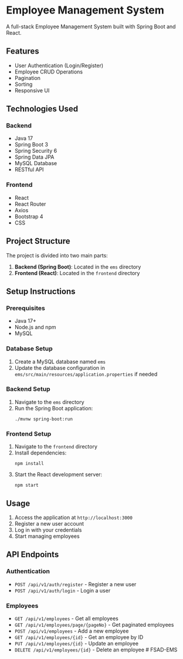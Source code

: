 # Employee Management System

A full-stack Employee Management System built with Spring Boot and React.

## Features

- User Authentication (Login/Register)
- Employee CRUD Operations
- Pagination
- Sorting
- Responsive UI

## Technologies Used

### Backend
- Java 17
- Spring Boot 3
- Spring Security 6
- Spring Data JPA
- MySQL Database
- RESTful API

### Frontend
- React
- React Router
- Axios
- Bootstrap 4
- CSS

## Project Structure

The project is divided into two main parts:

1. **Backend (Spring Boot)**: Located in the `ems` directory
2. **Frontend (React)**: Located in the `frontend` directory

## Setup Instructions

### Prerequisites
- Java 17+
- Node.js and npm
- MySQL

### Database Setup
1. Create a MySQL database named `ems`
2. Update the database configuration in `ems/src/main/resources/application.properties` if needed

### Backend Setup
1. Navigate to the `ems` directory
2. Run the Spring Boot application:
   ```
   ./mvnw spring-boot:run
   ```
   
### Frontend Setup
1. Navigate to the `frontend` directory
2. Install dependencies:
   ```
   npm install
   ```
3. Start the React development server:
   ```
   npm start
   ```

## Usage

1. Access the application at `http://localhost:3000`
2. Register a new user account
3. Log in with your credentials
4. Start managing employees

## API Endpoints

### Authentication
- `POST /api/v1/auth/register` - Register a new user
- `POST /api/v1/auth/login` - Login a user

### Employees
- `GET /api/v1/employees` - Get all employees
- `GET /api/v1/employees/page/{pageNo}` - Get paginated employees
- `POST /api/v1/employees` - Add a new employee
- `GET /api/v1/employees/{id}` - Get an employee by ID
- `PUT /api/v1/employees/{id}` - Update an employee
- `DELETE /api/v1/employees/{id}` - Delete an employee # FSAD-EMS
